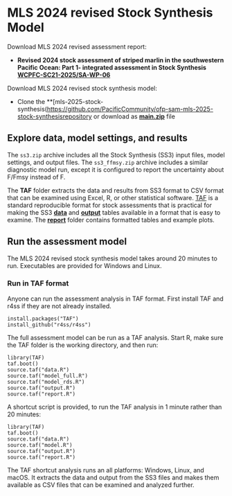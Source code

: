 # MLS 2024 revised Stock Synthesis Model

Download MLS 2024 revised assessment report:

- **Revised 2024 stock assessment of striped marlin in the southwestern Pacific Ocean: Part 1- integrated assessment in Stock Synthesis**\
  **[WCPFC-SC21-2025/SA-WP-06](https://meetings.wcpfc.int/node/26682)**

Download MLS 2024 revised stock synthesis model:

- Clone the **[mls-2025-stock-synthesis(https://github.com/PacificCommunity/ofp-sam-mls-2025-stock-synthesisrepository or download as **[main.zip](https://github.com/PacificCommunity/ofp-sam-swo-2025-diagnostic/archive/refs/heads/main.zip)** file


## Explore data, model settings, and results

The `ss3.zip` archive includes all the Stock Synthesis (SS3) input files, model settings, and output files. The `ss3_ffmsy.zip` archive includes a similar diagnostic model run, except it is configured to report the uncertainty about F/Fmsy instead of F.

The **TAF** folder extracts the data and results from SS3 format to CSV format that can be examined using Excel, R, or other statistical software. [TAF](https://cran.r-project.org/package=TAF) is a standard reproducible format for stock assessments that is practical for making the SS3 **[data](TAF/data)** and **[output](TAF/output)** tables available in a format that is easy to examine. The **[report](TAF/report)** folder contains formatted tables and example plots.

## Run the assessment model

The MLS 2024 revised stock synthesis model takes around 20 minutes to run. Executables are provided for Windows and Linux.

### Run in TAF format

Anyone can run the assessment analysis in TAF format. First install TAF and r4ss if they are not already installed.

```
install.packages("TAF")
install_github("r4ss/r4ss")
```

The full assessment model can be run as a TAF analysis. Start R, make sure the TAF folder is the working directory, and then run:

```
library(TAF)
taf.boot()
source.taf("data.R")
source.taf("model_full.R")
source.taf("model_rds.R")
source.taf("output.R")
source.taf("report.R")
```

A shortcut script is provided, to run the TAF analysis in 1 minute rather than 20 minutes:

```
library(TAF)
taf.boot()
source.taf("data.R")
source.taf("model.R")
source.taf("output.R")
source.taf("report.R")
```

The TAF shortcut analysis runs an all platforms: Windows, Linux, and macOS. It extracts the data and output from the SS3 files and makes them available as CSV files that can be examined and analyzed further.
